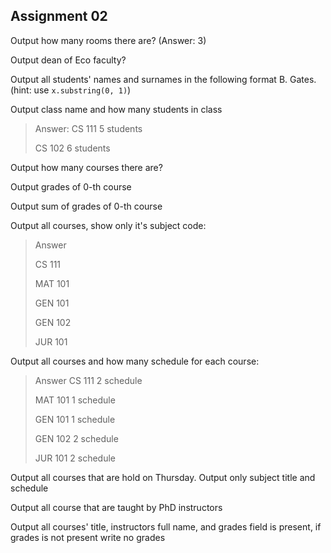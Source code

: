 ## Assignment 02
Output how many rooms there are? (Answer: 3)

Output dean of Eco faculty?

Output all students' names and surnames in the following format B. Gates. (hint: use `x.substring(0, 1)`)

Output class name and how many students in class 
> Answer: 
> CS 111 5 students
> 
> CS 102 6 students

Output how many courses there are? 

Output grades of 0-th course

Output sum of grades of 0-th course

Output all courses, show only it's subject code:

> Answer
> 
> CS 111
> 
> MAT 101
> 
> GEN 101
> 
> GEN 102
> 
> JUR 101

Output all courses and how many schedule for each course:
> Answer
> CS 111 2 schedule
> 
> MAT 101 1 schedule
> 
> GEN 101 1 schedule
> 
> GEN 102 2 schedule
> 
> JUR 101 2 schedule



Output all courses that are hold on Thursday. Output only subject title and schedule  

Output all course that are taught by PhD instructors  

Output all courses' title, instructors full name, and grades field is present, if grades is not present write no grades
